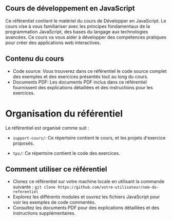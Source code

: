 ## Cours de développement en JavaScript
Ce référentiel contient le matériel du cours de Développer en JavaScript. Le cours vise à vous familiariser avec les principes fondamentaux de la programmation JavaScript, des bases du langage aux technologies avancées. Ce cours va vous aider à développer des compétences pratiques pour créer des applications web interactives.

## Contenu du cours
- Code source: Vous trouverez dans ce référentiel le code source complet des exemples et des exercices présentés tout au long du cours. 
- Documents PDF: Les documents PDF inclus dans ce référentiel fournissent des explications détaillées et des instructions pour les exercices.

# Organisation du référentiel
Le référentiel est organisé comme suit :

- `support-cours/`: Ce répertoire contient le cours, et les projets d'exercice proposés.

- `tps/`: Ce répertoire contient le code des exercices.

## Comment utiliser ce référentiel
- Clonez ce référentiel sur votre machine locale en utilisant la commande suivante : `git clone https://github.com/votre-utilisateur/nom-du-referentiel`
- Explorez les différents modules et ouvrez les fichiers JavaScript pour voir les exemples de code commentés.
- Consultez les documents PDF pour des explications détaillées et des instructions supplémentaires.
